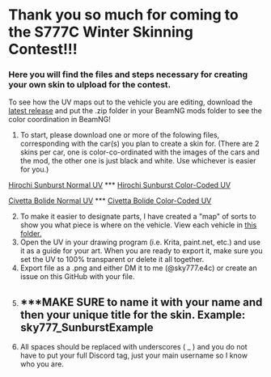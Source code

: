 # Thank you so much for coming to the S777C Winter Skinning Contest!!!
### Here you will find the files and steps necessary for creating your own skin to ulpload for the contest.
To see how the UV maps out to the vehicle you are editing, download the [latest release](<https://github.com/BuilderSky/BeamNG-Skin-Contest/releases/download/V1/skinmaps.zip>) and put the .zip folder in your BeamNG mods folder to see the color coordination in BeamNG!

1. To start, please download one or more of the folowing files, corresponding with the car(s) you plan to create a skin for. (There are 2 skins per car, one is color-co-ordinated with the images of the cars and the mod, the other one is just black and white. Use whichever is easier for you.)

[Hirochi Sunburst Normal UV](<downloadUVs/Sunburst UV.png>) ***
[Hirochi Sunburst Color-Coded UV](<downloadUVs/Sunburst Colored UV.png>)

[Civetta Bolide Normal UV](<downloadUVs/Bolide UV.png>) ***
[Civetta Bolide Color-Coded UV](<downloadUVs/Bolide Colored UV.png>)

2. To make it easier to designate parts, I have created a "map" of sorts to show you what piece is where on the vehicle. View each vehicle in [this folder.](<mappedVehicles/>)
3. Open the UV in your drawing program (i.e. Krita, paint.net, etc.) and use it as a guide for your art. When you are ready to export it, make sure you set the UV to 100% transparent or delete it all together.
4. Export file as a .png and either DM it to me (@sky777.e4c) or create an issue on this GitHub with your file.
5. ## ***MAKE SURE to name it with your name and then your unique title for the skin. Example: sky777_SunburstExample
6. All spaces should be replaced with underscores ( _ ) and you do not have to put your full Discord tag, just your main username so I know who you are.